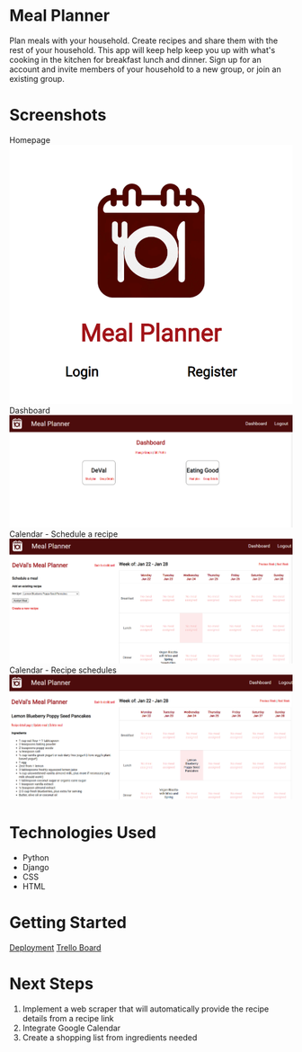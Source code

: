 # Meal Planner
Plan meals with your household. Create recipes and share them with the rest of your household. This app will keep help keep you up with what's cooking in the kitchen for breakfast lunch and dinner.
Sign up for an account and invite members of your household to a new group, or join an existing group.

# Screenshots
Homepage
![Homepage](main_app/static/images/screenshots/homepage.png)
Dashboard
![Dashboard](main_app/static/images/screenshots/dashboard.png)
Calendar - Schedule a recipe
![Calendar - Schedule a recipe](main_app/static/images/screenshots/calendar-schedule.png)
Calendar - Recipe schedules
![Calendar - Recipe schedules](main_app/static/images/screenshots/calendar-recipe.png)

# Technologies Used
- Python
- Django
- CSS
- HTML

# Getting Started
[Deployment](https://mealplanner-deploy-69aff832caa7.herokuapp.com/)
[Trello Board](https://trello.com/b/uFYfYMrn/sei-project-4-meal-planner)

# Next Steps
1. Implement a web scraper that will automatically provide the recipe details from a recipe link
2. Integrate Google Calendar
3. Create a shopping list from ingredients needed